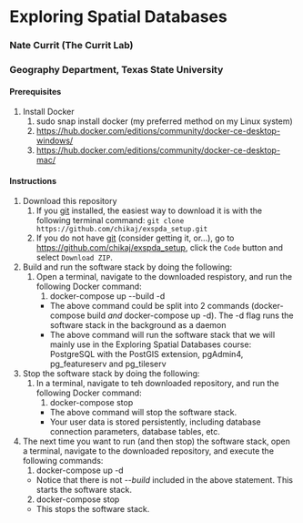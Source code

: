 # Exploring Spatial Databases

### Nate Currit (The Currit Lab)
### Geography Department, Texas State University

#### Prerequisites
1. Install Docker
    1. sudo snap install docker (my preferred method on my Linux system)
    2. https://hub.docker.com/editions/community/docker-ce-desktop-windows/
    3. https://hub.docker.com/editions/community/docker-ce-desktop-mac/

#### Instructions
1. Download this repository
    1. If you [git](https://git-scm.com) installed, the easiest way to download it is with the following terminal command: `git clone https://github.com/chikaj/exspda_setup.git`
    2. If you do not have [git](https://git-scm.com) (consider getting it, or...), go to https://github.com/chikaj/exspda_setup, click the `Code` button and select `Download ZIP`.
2. Build and run the software stack by doing the following:
    1. Open a terminal, navigate to the downloaded respistory, and run the following Docker command:
        1. docker-compose up --build -d
        * The above command could be split into 2 commands (docker-compose build _and_ docker-compose up -d). The -d flag runs the software stack in the background as a daemon
        * The above command will run the software stack that we will mainly use in the Exploring Spatial Databases course: PostgreSQL with the PostGIS extension, pgAdmin4, pg_featureserv and pg_tileserv
3. Stop the software stack by doing the following:
    1. In a terminal, navigate to teh downloaded repository, and run the following Docker command:
        1. docker-compose stop
          * The above command will stop the software stack.
          * Your user data is stored persistently, including database connection parameters, database tables, etc. 
4. The next time you want to run (and then stop) the software stack, open a terminal, navigate to the downloaded repository, and execute the following commands:
    1. docker-compose up -d
      * Notice that there is not _--build_ included in the above statement. This starts the software stack.
    2. docker-compose stop
      * This stops the software stack.
